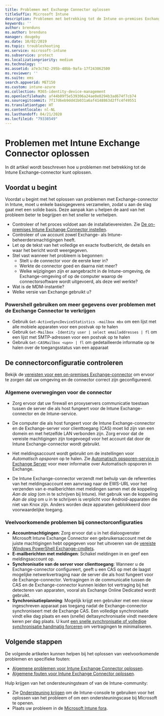 ```yaml
---
title: Problemen met Exchange Connector oplossen
titleSuffix: Microsoft Intune
description: Problemen met betrekking tot de Intune on-premises Exchange-connector oplossen.
keywords: ''
author: brenduns
ms.author: brenduns
manager: dougeby
ms.date: 10/02/2019
ms.topic: troubleshooting
ms.service: microsoft-intune
ms.subservice: protect
ms.localizationpriority: medium
ms.technology: ''
ms.assetid: a7e3c742-295b-40bb-9afa-17f243062500
ms.reviewer: ''
ms.suite: ems
search.appverid: MET150
ms.custom: intune-azure
ms.collection: M365-identity-device-management
ms.openlocfilehash: af44b09f5e539306a24ae0e0294b3ad674f7cb74
ms.sourcegitcommit: 7f17d6eb9dd41b031a6af4148863d2ffc4f49551
ms.translationtype: HT
ms.contentlocale: nl-NL
ms.lasthandoff: 04/21/2020
ms.locfileid: "79338549"
---
```

# <a name="troubleshoot-the-intune-exchange-connector"></a>Problemen met Intune Exchange Connector oplossen

In dit artikel wordt beschreven hoe u problemen met betrekking tot de Intune Exchange-connector kunt oplossen.

## <a name="before-you-start"></a>Voordat u begint

Voordat u begint met het oplossen van problemen met Exchange-connector in Intune, moet u enkele basisgegevens verzamelen, zodat u aan de slag gaat met een solide basis. Deze aanpak kan u helpen de aard van het probleem beter te begrijpen en het sneller te verhelpen.

- Controleer of het proces voldoet aan de installatievereisten. Zie [De on-premises Intune Exchange Connector instellen](exchange-connector-install.md).
- Controleer of uw account zowel Exchange- als Intune-beheerdersmachtigingen heeft.
- Let op de tekst van het volledige en exacte foutbericht, de details en waar het bericht wordt weergegeven.
- Stel vast wanneer het probleem is begonnen: 
  - Stelt u de connector voor de eerste keer in? 
  - Werkte de connector goed en daarna niet meer?
  - Welke wijzigingen zijn er aangebracht in de Intune-omgeving, de Exchange-omgeving of op de computer waarop de connectorsoftware wordt uitgevoerd, als deze wel werkte?
- Wat is de MDM-instantie?
- Welke versie van Exchange gebruikt u?

### <a name="use-powershell-to-get-more-data-on-exchange-connector-issues"></a>Powershell gebruiken om meer gegevens over problemen met de Exchange Connector te verkrijgen

- Gebruik `Get-ActiveSyncDeviceStatistics -mailbox mbx` om een lijst met alle mobiele apparaten voor een postvak op te halen
- Gebruik `Get-Mailbox -Identity user | select emailaddresses | fl` om een lijst met SMTP-adressen voor een postvak op te halen
- Gebruik `Get-CASMailbox <upn> | fl` om gedetailleerde informatie op te halen over de toegangsstatus van een apparaat

## <a name="review-the-connector-configuration"></a>De connectorconfiguratie controleren

Bekijk de [vereisten voor een on-premises Exchange-connector](exchange-connector-install.md#intune-exchange-connector-requirements) om ervoor te zorgen dat uw omgeving en de connector correct zijn geconfigureerd. 

### <a name="general-considerations-for-the-connector"></a>Algemene overwegingen voor de connector

- Zorg ervoor dat uw firewall en proxyservers communicatie toestaan tussen de server die als host fungeert voor de Intune Exchange-connector en de Intune-service.

- De computer die als host fungeert voor de Intune Exchange-connector en de Exchange-server voor clienttoegang (CAS) moet lid zijn van een domein en met hetzelfde LAN verbonden zijn. Zorg ervoor dat de vereiste machtigingen zijn toegevoegd voor het account dat door de Intune Exchange-connector wordt gebruikt.

- Het meldingsaccount wordt gebruikt om de instellingen voor *Automatisch opsporen* op te halen. Zie [Automatisch opsporen-service in Exchange Server](https://docs.microsoft.com/exchange/architecture/client-access/autodiscover?view=exchserver-2016) voor meer informatie over Automatisch opsporen in Exchange.

- De Intune Exchange-connector verzendt met behulp van de referenties van het meldingsaccount een aanvraag naar de EWS-URL voor het verzenden van e-mailberichten met meldingen samen met de koppeling *Aan de slag* (om in te schrijven bij Intune). Het gebruik van de koppeling *Aan de slag* om u in te schrijven is verplicht voor Android-apparaten die niet van Knox zijn. Anders worden deze apparaten geblokkeerd door voorwaardelijke toegang.

### <a name="common-issues-for-connector-configurations"></a>Veelvoorkomende problemen bij connectorconfiguraties

- **Accountmachtigingen**: Zorg ervoor dat u in het dialoogvenster Microsoft Intune Exchange Connector een gebruikersaccount met de juiste machtigingen hebt opgegeven voor het uitvoeren van de [vereiste Windows PowerShell Exchange-cmdlets](exchange-connector-install.md#exchange-cmdlet-requirements).
- **E-mailberichten met meldingen**: Schakel meldingen in en geef een meldingsaccount op.
- **Synchronisatie van de server voor clienttoegang**: Wanneer u de Exchange-connector configureert, geeft u een CAS op met de laagst mogelijke netwerkvertraging naar de server die als host fungeert voor de Exchange-connector. Vertragingen in de communicatie tussen de CAS en de Exchange-connector kunnen leiden tot vertraging bij het detecteren van apparaten, vooral als Exchange Online Dedicated wordt gebruikt.
- **Synchronisatieplanning**: Mogelijk krijgt een gebruiker met een nieuw ingeschreven apparaat pas toegang nadat de Exchange-connector synchroniseert met de Exchange CAS. Een volledige synchronisatie vindt elke dag plaats en een (snelle) deltasynchronisatie vindt meerdere keren per dag plaats. U kunt [een snelle synchronisatie of volledige synchronisatie handmatig forceren](exchange-connector-install.md#manually-force-a-quick-sync-or-full-sync) om vertragingen te minimaliseren.

## <a name="next-steps"></a>Volgende stappen
De volgende artikelen kunnen helpen bij het oplossen van veelvoorkomende problemen en specifieke fouten:

- [Algemene problemen voor Intune Exchange Connector oplossen](troubleshoot-exchange-connector-common-problems.md).
- [Algemene fouten voor Intune Exchange Connector oplossen](troubleshoot-exchange-connector-common-errors.md).

Hulp krijgen van het ondersteuningsteam of van de Intune-community:

- Zie [Ondersteuning krijgen](../fundamentals/get-support.md) om de Intune-console te gebruiken voor het oplossen van het probleem of om een ondersteuningscase bij Microsoft te openen. 
- Plaats uw probleem in de [Microsoft Intune fora](https://social.technet.microsoft.com/Forums/en-US/home?forum=microsoftintuneprod).  
